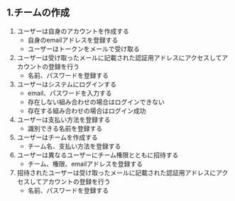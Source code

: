1.チームの作成
---

1. ユーザーは自身のアカウントを作成する
    * 自身のemailアドレスを登録する
    * ユーザーはトークンをメールで受け取る
1. ユーザーは受け取ったメールに記載された認証用アドレスにアクセスしてアカウントの登録を行う
    * 名前、パスワードを登録する
1. ユーザーはシステムにログインする
    * email、パスワードを入力する
    * 存在しない組み合わせの場合はログインできない
    * 存在する組み合わせの場合はログイン成功
1. ユーザーは支払い方法を登録する
    * 識別できる名前を登録する
1. ユーザーはチームを作成する
    * チーム名、支払い方法を登録する
1. ユーザーは異なるユーザーにチーム権限とともに招待する
    * チーム、権限、emailアドレスを登録する
1. 招待されたユーザーは受け取ったメールに記載された認証用アドレスにアクセスしてアカウントの登録を行う
    * 名前、パスワードを登録する
